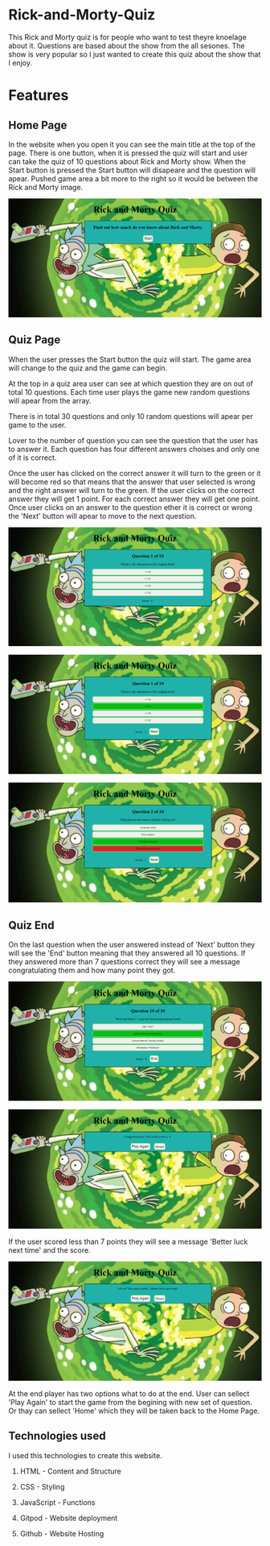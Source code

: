 # Rick-and-Morty-Quiz

This Rick and Morty quiz is for people who want to test theyre knoelage about it. Questions are based about the show from the all sesones.
The show is very popular so I just wanted to create this quiz about the show that I enjoy.

# Features

## Home Page

In the website when you open it you can see the main title at the top of the page. There is one button, when it is pressed the quiz will start and user can take the quiz of 10 questions about Rick and Morty show. When the Start button is pressed the Start button will disapeare and the question will apear. Pushed game area a bit more to the right so it would be between the Rick and Morty image.

![home page](assets/readmeimg/home-page.png)

## Quiz Page

When the user presses the Start button the quiz will start. The game area will change to the quiz and the game can begin.

At the top in a quiz area user can see at which question they are on out of total 10 questions. Each time user plays the game new random questions will apear from the array.

There is in total 30 questions and only 10 random questions will apear per game to the user.

Lover to the number of question you can see the question that the user has to answer it. Each question has four different answers choises and only one of it is correct.

Once the user has clicked on the correct answer it will turn to the green or it will become red so that means that the answer that user selected is wrong and the right answer will turn to the green. If the user clicks on the correct answer they will get 1 point. For each correct answer they will get one point. Once user clicks on an answer to the question ether it is correct or wrong the 'Next' button will apear to move to the next question.

![Quiz page](assets/readmeimg/Quiz-page.png)

![Correct answer](assets/readmeimg/correct-answer.png)

![Wrong answer](assets/readmeimg/wrong-answer.png)


## Quiz End

On the last question when the user answered instead of 'Next' button they will see the 'End' button meaning that they answered all 10 questions. If they answered more than 7 questions correct they will see a message congratulating them and how many point they got.

![at the end of quiz](assets/readmeimg/at-the-end-of-quiz.png)

![score more than 7](assets/readmeimg/score-more-than-7.png)


If the user scored less than 7 points they will see a message 'Better luck next time' and the score.

![score less than 7](assets/readmeimg/less-than-7.png)


At the end player has two options what to do at the end. User can sellect 'Play Again' to start the game from the begining with new set of question. Or thay can sellect 'Home' which they will be taken back to the Home Page.


## Technologies used

I used this technologies to create this website.

1) HTML - Content and Structure

2) CSS - Styling

3) JavaScript - Functions

4) Gitpod - Website deployment

5) Github - Website Hosting